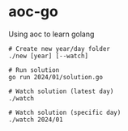# aoc-go

Using aoc to learn golang

```shell
# Create new year/day folder
./new [year] [--watch]

# Run solution
go run 2024/01/solution.go

# Watch solution (latest day)
./watch

# Watch solution (specific day)
./watch 2024/01
```
